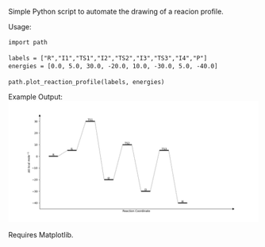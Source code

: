 Simple Python script to automate the drawing of a reacion profile.

Usage:
```
import path

labels = ["R","I1","TS1","I2","TS2","I3","TS3","I4","P"]
energies = [0.0, 5.0, 30.0, -20.0, 10.0, -30.0, 5.0, -40.0]

path.plot_reaction_profile(labels, energies)

```

Example Output:
![Example Plot](example_plot.png)

Requires Matplotlib.